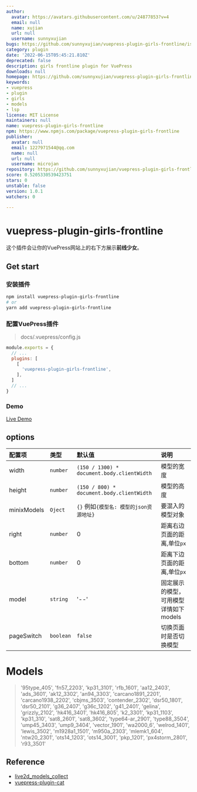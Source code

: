 ```yaml
---
author:
  avatar: https://avatars.githubusercontent.com/u/24877853?v=4
  email: null
  name: xujian
  url: null
  username: sunnyxujian
bugs: https://github.com/sunnyxujian/vuepress-plugin-girls-frontline/issues
category: plugin
date: '2022-06-15T05:45:21.810Z'
deprecated: false
description: girls frontline plugin for VuePress
downloads: null
homepage: https://github.com/sunnyxujian/vuepress-plugin-girls-frontline
keywords:
- vuepress
- plugin
- girls
- models
- lsp
license: MIT License
maintainers: null
name: vuepress-plugin-girls-frontline
npm: https://www.npmjs.com/package/vuepress-plugin-girls-frontline
publisher:
  avatar: null
  email: 1227971544@qq.com
  name: null
  url: null
  username: microjan
repository: https://github.com/sunnyxujian/vuepress-plugin-girls-frontline
score: 0.5205330539423751
stars: 0
unstable: false
version: 1.0.1
watchers: 0

---
```


# vuepress-plugin-girls-frontline

这个插件会让你的VuePress网站上的右下方展示**前线少女**。

## Get start
### 安装插件
```sh
npm install vuepress-plugin-girls-frontline
# or
yarn add vuepress-plugin-girls-frontline
```
### 配置VuePress插件
> docs/.vuepress/config.js
```js
module.exports = {
  // ...
  plugins: [
    [
      'vuepress-plugin-girls-frontline',
    ],
  ]
  // ...
}
```
### Demo
[ Live Demo ](http://xujian.site/vuepress-plugin-girls-frontline/)


## options
| 配置项      | 类型      | 默认值                                     | 说明                                   |
| :---------- | :-------- | :----------------------------------------- | :------------------------------------- |
| width       | `number`  | `(150 / 1300) * document.body.clientWidth` | 模型的宽度                             |
| height      | `number`  | `(150 / 800) * document.body.clientWidth`  | 模型的高度                             |
| minixModels | `Oject`   | `{}` 例如`{模型名: 模型的json资源地址}`    | 要混入的模型对象                       |
| right       | `number`  | 0                                          | 距离右边页面的距离,单位`px`            |
| bottom      | `number`  | 0                                          | 距离下边页面的距离,单位`px`            |
| model       | `string`  | '--'                                       | 固定展示的模型，可用模型详情如下models |
| pageSwitch  | `boolean` | `false`                                    | 切换页面时是否切换模型                 |

# Models

> '95type_405', 'fn57_2203', 'kp31_3101', 'rfb_1601', 'aa12_2403', 'ads_3601', 'ak12_3302', 'an94_3303', 'carcano1891_2201', 'carcano1938_2202', 'cbjms_3503', 'contender_2302', 'dsr50_1801', 'dsr50_2101', 'g36_2407', 'g36c_1202', 'g41_2401', 'gelina', 'grizzly_2102', 'hk416_3401', 'hk416_805', 'k2_3301', 'kp31_1103', 'kp31_310', 'sat8_2601', 'sat8_3602', 'type64-ar_2901', 'type88_3504', 'ump45_3403', 'ump9_3404', 'vector_1901', 'wa2000_6', 'welrod_1401', 'lewis_3502', 'm1928a1_1501', 'm950a_2303', 'mlemk1_604', 'ntw20_2301', 'ots14_1203', 'ots14_3001', 'pkp_1201', 'px4storm_2801', 'r93_3501'

## Reference

- [ live2d_models_collect ](https://gitee.com/rao_she/live2d_models_collect)  
- [ vuepress-plugin-cat ](https://github.com/QiShaoXuan/vuepress-plugin-cat)

